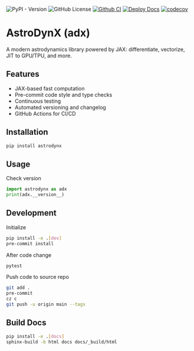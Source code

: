 ![PyPI - Version](https://img.shields.io/pypi/v/astrodynx)
![GitHub License](https://img.shields.io/github/license/pennbay/astrodynx)
[![Github CI](https://github.com/pennbay/astrodynx/actions/workflows/ci.yml/badge.svg)](https://github.com/pennbay/astrodynx/actions/workflows/ci.yml)
[![Deploy Docs](https://github.com/pennbay/astrodynx/actions/workflows/docs.yml/badge.svg)](https://github.com/pennbay/astrodynx/actions/workflows/docs.yml)
[![codecov](https://codecov.io/gh/pennbay/astrodynx/graph/badge.svg?token=CeIVlgbcAs)](https://codecov.io/gh/pennbay/astrodynx)


# AstroDynX (adx)

A modern astrodynamics library powered by JAX: differentiate, vectorize, JIT to GPU/TPU, and more.

## Features
- JAX-based fast computation
- Pre-commit code style and type checks
- Continuous testing
- Automated versioning and changelog
- GitHub Actions for CI/CD

## Installation
```bash
pip install astrodynx
```

## Usage
Check version
```python
import astrodynx as adx
print(adx.__version__)
```


## Development
Initialize
```bash
pip install -e .[dev]
pre-commit install
```
After code change
```bash
pytest
```
Push code to source repo
```bash
git add .
pre-commit
cz c
git push -u origin main --tags
```

## Build Docs
```bash
pip install -e .[docs]
sphinx-build -b html docs docs/_build/html
```
